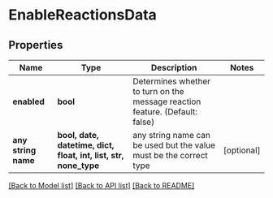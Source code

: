 # EnableReactionsData


## Properties
Name | Type | Description | Notes
------------ | ------------- | ------------- | -------------
**enabled** | **bool** | Determines whether to turn on the message reaction feature. (Default: false) | 
**any string name** | **bool, date, datetime, dict, float, int, list, str, none_type** | any string name can be used but the value must be the correct type | [optional]

[[Back to Model list]](../README.md#documentation-for-models) [[Back to API list]](../README.md#documentation-for-api-endpoints) [[Back to README]](../README.md)


